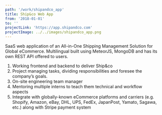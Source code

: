 ```yaml
---
path: '/work/shipandco_app'
title: Ship&co Web App
from: '2018-01-01'
to: ''
projectLink: 'https://app.shipandco.com'
projectImage: ../../images/shipandco_app.png
---
```


SaaS web application of an All-in-One Shipping Management Solution for Global eCommerce. Multilingual built using MeteorJS, MongoDB and has its own REST API offered to users.

1. Working frontend and backend to deliver Ship&co
1. Project managing tasks, dividing responsibilities and foresee the company’s goals.
1. On-site engineering team manager
1. Mentoring multiple interns to teach them technical and workflow aspects
1. Integrate with globally-known eCommerce platforms and carriers (e.g. Shopify, Amazon, eBay, DHL, UPS, FedEx, JapanPost, Yamato, Sagawa, etc.) along with Stripe payment system
